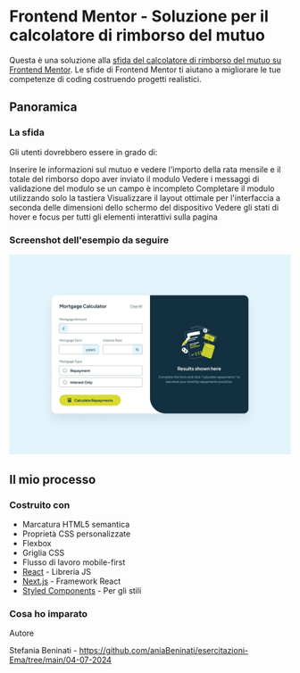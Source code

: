 # Frontend Mentor - Soluzione per il calcolatore di rimborso del mutuo

Questa è una soluzione alla [sfida del calcolatore di rimborso del mutuo su Frontend Mentor](https://www.frontendmentor.io/challenges/mortgage-repayment-calculator-Galx1LXK73). Le sfide di Frontend Mentor ti aiutano a migliorare le tue competenze di coding costruendo progetti realistici.


## Panoramica

### La sfida

Gli utenti dovrebbero essere in grado di:

Inserire le informazioni sul mutuo e vedere l'importo della rata mensile e il totale del rimborso dopo aver inviato il modulo
Vedere i messaggi di validazione del modulo se un campo è incompleto
Completare il modulo utilizzando solo la tastiera
Visualizzare il layout ottimale per l'interfaccia a seconda delle dimensioni dello schermo del dispositivo
Vedere gli stati di hover e focus per tutti gli elementi interattivi sulla pagina

### Screenshot dell'esempio da seguire 

![Url immagine challenge](./design/desktop-design-empty.jpg)

## Il mio processo


### Costruito con

- Marcatura HTML5 semantica
- Proprietà CSS personalizzate
- Flexbox
- Griglia CSS
- Flusso di lavoro mobile-first
- [React](https://reactjs.org/) - Libreria JS
- [Next.js](https://nextjs.org/) - Framework React
- [Styled Components](https://styled-components.com/) - Per gli stili

### Cosa ho imparato

Autore

Stefania Beninati  - https://github.com/aniaBeninati/esercitazioni-Ema/tree/main/04-07-2024